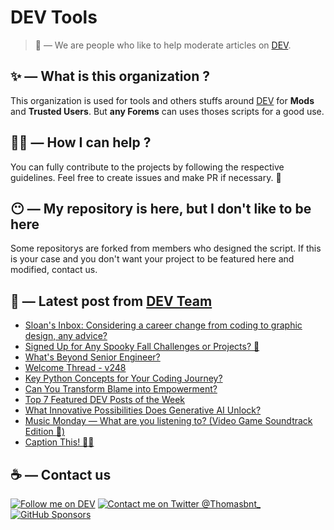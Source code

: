 # DEV Tools

> 🔧 — We are people who like to help moderate articles on [DEV](https://dev.to).

## ✨ — What is this organization ?

This organization is used for tools and others stuffs around [DEV](https://dev.to) for **Mods** and **Trusted Users**. But __any Forems__ can uses thoses scripts for a good use.


## 💪🏼 — How I can help ?

You can fully contribute to the projects by following the respective guidelines. Feel free to create issues and make PR if necessary. 🎉

## 😶 — My repository is here, but I don't like to be here

Some repositorys are forked from members who designed the script. If this is your case and you don't want your project to be featured here and modified, contact us.

## 📝 — Latest post from [DEV Team](https://dev.to/devteam)

<!-- BLOG-POST-LIST:START -->
- [Sloan&#39;s Inbox: Considering a career change from coding to graphic design, any advice?](https://dev.to/devteam/sloans-inbox-considering-a-career-change-from-coding-to-graphic-design-any-advice-565n)
- [Signed Up for Any Spooky Fall Challenges or Projects? 🍁](https://dev.to/devteam/signed-up-for-any-spooky-fall-challenges-or-projects-2d72)
- [What&#39;s Beyond Senior Engineer?](https://dev.to/devteam/whats-beyond-senior-engineer-2f5o)
- [Welcome Thread - v248](https://dev.to/devteam/welcome-thread-v248-j2i)
- [Key Python Concepts for Your Coding Journey?](https://dev.to/devteam/key-python-concepts-for-your-coding-journey-24ec)
- [Can You Transform Blame into Empowerment?](https://dev.to/devteam/can-you-transform-blame-into-empowerment-2gmh)
- [Top 7 Featured DEV Posts of the Week](https://dev.to/devteam/top-7-featured-dev-posts-of-the-week-9i1)
- [What Innovative Possibilities Does Generative AI Unlock?](https://dev.to/devteam/what-innovative-possibilities-does-generative-ai-unlock-504)
- [Music Monday — What are you listening to? &lpar;Video Game Soundtrack Edition 👾&rpar;](https://dev.to/devteam/music-monday-what-are-you-listening-to-video-game-soundtrack-edition--13p0)
- [Caption This! 🤔💭](https://dev.to/devteam/caption-this-48bl)
<!-- BLOG-POST-LIST:END -->


## ☕ — Contact us

[![Follow me on DEV](https://img.shields.io/badge/dev.to-%2308090A.svg?&style=for-the-badge&logo=dev.to&logoColor=white&alt=devto)](https://dev.to/thomasbnt)
[![Contact me on Twitter @Thomasbnt_](https://img.shields.io/badge/Contact%20me%20on%20Twitter-%231DA1F2.svg?&style=for-the-badge&logo=twitter&logoColor=white&alt=twitter)](https://twitter.com/messages/1142357270-1142357270?text=Hello,%20I%20contact%20you%20from%20devtotools%20&recipient_id=1142357270) [![GitHub Sponsors](https://img.shields.io/badge/Sponsor%20me-%23EA54AE.svg?&style=for-the-badge&logo=github-sponsors&logoColor=white)](https://github.com/sponsors/thomasbnt)


